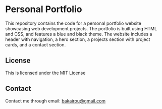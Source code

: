 # Personal Portfolio

This repository contains the code for a personal portfolio website showcasing web development projects. The portfolio is built using HTML and CSS, and features a blue and black theme. The website includes a header with navigation, a hero section, a projects section with project cards, and a contact section.

## License 
This is licensed under the MIT License

## Contact
Contact me through email: bakairou@gmail.com

